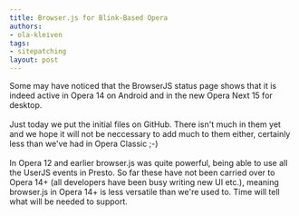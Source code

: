 ```yaml
---
title: Browser.js for Blink-Based Opera
authors:
- ola-kleiven
tags:
- sitepatching
layout: post
---
```

Some may have noticed that the BrowserJS status page shows that it is indeed active in Opera 14 on Android and in the new Opera Next 15 for desktop. <br/><br/>Just today we put the initial files on GitHub. There isn&#39;t much in them yet and we hope it will not be neccessary to add much to them either, certainly less than we&#39;ve had in Opera Classic ;-)<br/><br/>In Opera 12 and earlier browser.js was quite powerful, being able to use all the UserJS events in Presto. So far these have not been carried over to Opera 14+ (all developers have been busy writing new UI etc.), meaning browser.js in Opera 14+ is less versatile than we&#39;re used to. Time will tell what will be needed to support.
